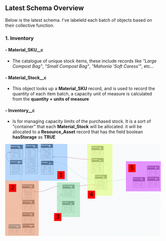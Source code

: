 ## Latest Schema Overview
Below is the latest schema. I've labeleld each batch of objects based on their collective function.
  ### 1. Inventory
  #### - Material_SKU__c
  - The catalogue of unique stock items, these include records like *"Large Compost Bag"*, *"Small Compost Bag"*, *"Mahonia 'Soft Caress'"*, etc...
  #### - Material_Stock__c 
  - This object looks up a **Material_SKU** record, and is used to record the quantity of each item batch, a capacity unit of measure is calculated from the **quantity + units of measure**
  #### - Inventory__c 
  - Is for managing capacity limits of the purchased stock. It is a sort of "container" that each **Material_Stock** will be allocated.
                    it will be allocated to a **Resource_Asset** record that has the field boolean **hasStorage** as **TRUE**

![Latest Schema](https://github.com/Rwb3n/SF-Boxfresh-app/blob/main/img/19-3-25-latest.png)
